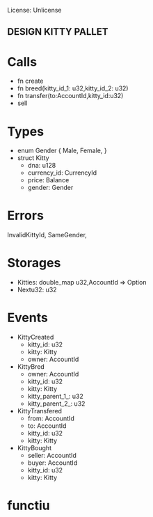 License: Unlicense
## DESIGN KITTY PALLET
# Calls
* fn create
* fn breed(kitty_id_1: u32,kitty_id_2: u32)
* fn transfer(to:AccountId,kitty_id:u32)
* sell
# Types
* enum Gender {
    Male,
    Female,
}
* struct Kitty
    * dna: u128
    * currency_id: CurrencyId
    * price: Balance
    * gender: Gender
# Errors
InvalidKittyId,
SameGender,
# Storages
* Kitties: double_map u32,AccountId => Option<Kitty>
* Nextu32: u32
# Events
* KittyCreated
    * kitty_id: u32
    * kitty: Kitty
    * owner: AccountId
* KittyBred
    * owner: AccountId
    * kitty_id: u32
    * kitty: Kitty
    * kitty_parent_1_: u32
    * kitty_parent_2_: u32
* KittyTransfered
    * from: AccountId
    * to: AccountId
    * kitty_id: u32
    * kitty: Kitty
* KittyBought
    * seller: AccountId
    * buyer: AccountId
    * kitty_id: u32
    * kitty: Kitty
# functiu 

